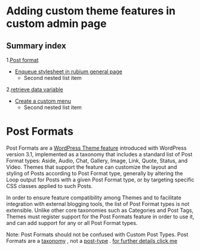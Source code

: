 # Adding custom theme features in custom admin page <br>
 ## Summary index

1.[Post format](#Selectively-enqueue-a-custom-stylesheet-in-the-admin)
   - [Enqueue stylesheet in rubium general page](#Enqueue-stylesheet-in-rubium-general-page)
     - Second nested list item <br>

2.[retrieve data variable](#retrieve-data-variable)
   - [Create a custom menu](#Create-a-custom-menu)
     - Second nested list item <br>
# Post Formats
Post Formats are a [WordPress Theme feature](https://codex.wordpress.org/Theme_Features) introduced with WordPress version 3.1, implemented as a taxonomy that includes a standard list of Post Format types: Aside, Audio, Chat, Gallery, Image, Link, Quote, Status, and Video. Themes that support the feature can customize the layout and styling of Posts according to Post Format type, generally by altering the Loop output for Posts with a given Post Format type, or by targeting specific CSS classes applied to such Posts.

In order to ensure feature compatibility among Themes and to facilitate integration with external blogging tools, the list of Post Format types is not extensible. Unlike other core taxonomies such as Categories and Post Tags, Themes must register support for the Post Formats feature in order to use it, and can add support for any or all Post Format types.

Note: Post Formats should not be confused with Custom Post Types. Post Formats are a [taxonomy](https://codex.wordpress.org/Taxonomies) , not a [post-type](https://codex.wordpress.org/Post_Types) . [ for further details click me](https://wordpress.stackexchange.com/questions/133482/wordpress-add-post-format-support-not-working) 